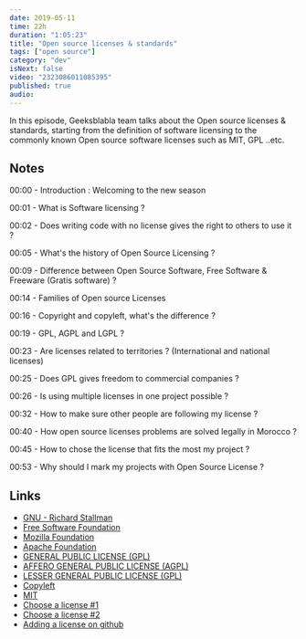```yaml
---
date: 2019-05-11
time: 22h
duration: "1:05:23"
title: "Open source licenses & standards"
tags: ["open source"]
category: "dev"
isNext: false
video: "2323086011085395"
published: true
audio:
---
```


In this episode, Geeksblabla team talks about the Open source licenses & standards, starting from the definition of software licensing to the commonly known Open source software licenses such as MIT, GPL ..etc.

## Notes

00:00 - Introduction : Welcoming to the new season

00:01 - What is Software licensing ?

00:02 - Does writing code with no license gives the right to others to use it ?

00:05 - What's the history of Open Source Licensing ?

00:09 - Difference between Open Source Software, Free Software & Freeware (Gratis software) ?

00:14 - Families of Open source Licenses

00:16 - Copyright and copyleft, what's the difference ?

00:19 - GPL, AGPL and LGPL ?

00:23 - Are licenses related to territories ? (International and national licenses)

00:25 - Does GPL gives freedom to commercial companies ?

00:26 - Is using multiple licenses in one project possible ?

00:32 - How to make sure other people are following my license ?

00:40 - How open source licenses problems are solved legally in Morocco ?

00:45 - How to chose the license that fits the most my project ?

00:53 - Why should I mark my projects with Open Source License ?

## Links

- [GNU - Richard Stallman](https://en.wikipedia.org/wiki/GNU_Project)
- [Free Software Foundation](https://www.fsf.org/)
- [Mozilla Foundation](https://foundation.mozilla.org/fr/)
- [Apache Foundation](https://www.apache.org/)
- [GENERAL PUBLIC LICENSE (GPL)](https://www.gnu.org/licenses/gpl-3.0.en.html)
- [AFFERO GENERAL PUBLIC LICENSE (AGPL)](https://www.gnu.org/licenses/agpl-3.0.en.html)
- [LESSER GENERAL PUBLIC LICENSE (GPL)](https://www.gnu.org/licenses/lgpl-3.0.en.html)
- [Copyleft](https://www.copyleft.org/)
- [MIT](https://en.wikipedia.org/wiki/Free_Software_Foundation)
- [Choose a license #1](https://ufal.github.io/public-license-selector/)
- [Choose a license #2](https://choosealicense.com/)
- [Adding a license on github](https://help.github.com/en/articles/adding-a-license-to-a-repository)
